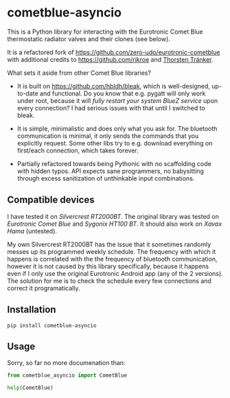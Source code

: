 # cometblue-asyncio

This is a Python library for interacting with the Eurotronic Comet Blue
thermostatic radiator valves and their clones (see below).

It is a refactored fork of https://github.com/zero-udo/eurotronic-cometblue
with additional credits to https://github.com/rikroe and
[Thorsten Tränker](https://www.torsten-traenkner.de/wissen/smarthome/heizung.php).

What sets it aside from other Comet Blue libraries?

- It is built on https://github.com/hbldh/bleak, which is well-designed, up-to-date and
  functional. Do you know that e.g. pygatt will only work under root, because
  it will _fully restart your system BlueZ service_ upon every connection?
  I had serious issues with that until I switched to bleak.

- It is simple, minimalistic and does only what you ask for. The bluetooth
  communication is minimal, it only sends the commands that you explicitly
  request. Some other libs try to e.g. download everything on first/each
  connection, which takes forever.

- Partially refactored towards being Pythonic with no scaffolding code with
  hidden typos. API expects sane programmers, no babysitting through excess
  sanitization of unthinkable input combinations.

## Compatible devices

I have tested it on _Silvercrest RT2000BT_. The original library was tested on
_Eurotronic Comet Blue_ and _Sygonix HT100 BT_. It should also work on _Xavax
Hama_ (untested).

My own Silvercrest RT2000BT has the issue that it sometimes randomly messes
up its programmed weekly schedule. The frequency with which it happens is
correlated with the the frequency of bluetooth communication, however it is not
caused by this library specifically, because it happens even if I only use the
original Eurotronic Android app (any of the 2 versions). The solution for me is
to check the schedule every few connections and correct it programatically.

## Installation

```
pip install cometblue-asyncio
```

## Usage

Sorry, so far no more documenation than:

```python
from cometblue_asyncio import CometBlue

help(CometBlue)
```
